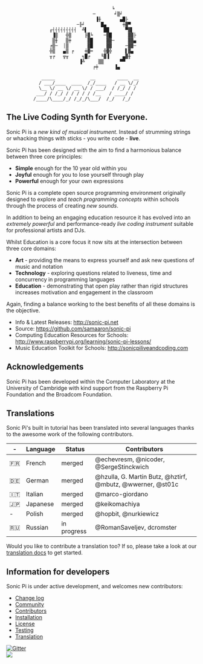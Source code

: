                                           ╘
                                    ─       ╛▒╛
                                     ▐╫       ▄█├
                              ─╟╛      █▄      ╪▓▀
                    ╓┤┤┤┤┤┤┤┤┤  ╩▌      ██      ▀▓▌
                     ▐▒   ╬▒     ╟▓╘    ─▓█      ▓▓├
                     ▒╫   ▒╪      ▓█     ▓▓─     ▓▓▄
                    ╒▒─  │▒       ▓█     ▓▓     ─▓▓─
                    ╬▒   ▄▒ ╒    ╪▓═    ╬▓╬     ▌▓▄
                    ╥╒   ╦╥     ╕█╒    ╙▓▐     ▄▓╫
                               ▐╩     ▒▒      ▀▀
                                    ╒╪      ▐▄
             
                 _____             __        ____  __
                / ___/____  ____  /_/____   / __ \/_/
                \__ \/ __ \/ __ \/ / ___/  / /_/ / /
               ___/ / /_/ / / / / / /__   / ____/ /
              /____/\____/_/ /_/_/\___/  /_/   /_/


## The Live Coding Synth for Everyone.

Sonic Pi is a *new kind of musical instrument*. Instead of strumming
strings or whacking things with sticks - you write code - **live**.

Sonic Pi has been designed with the aim to find a harmonious balance
between three core principles:

* **Simple** enough for the 10 year old within you
* **Joyful** enough for you to lose yourself through play
* **Powerful** enough for your own expressions

Sonic Pi is a complete open source programming environment originally
designed to explore and *teach programming concepts* within schools through 
the process of creating *new sounds*. 

In addition to being an engaging education resource it has evolved into 
an *extremely powerful* and performance-ready *live coding instrument* suitable 
for professional artists and DJs.

Whilst Education is a core focus it now sits at the intersection
between three core domains:

* **Art** - providing the means to express yourself and ask new questions of music and notation
* **Technology** - exploring questions related to liveness, time and concurrency in programming languages
* **Education**  - demonstrating that open play rather than rigid structures increases motivation and engagement in the classroom

Again, finding a balance working to the best benefits of all these
domains is the objective.


* Info & Latest Releases: http://sonic-pi.net
* Source: https://github.com/samaaron/sonic-pi
* Computing Education Resources for Schools: http://www.raspberrypi.org/learning/sonic-pi-lessons/
* Music Education Toolkit for Schools: http://sonicpiliveandcoding.com

## Acknowledgements

Sonic Pi has been developed within the Computer Laboratory at the
University of Cambridge with kind support from the Raspberry Pi
Foundation and the Broadcom Foundation.

## Translations

Sonic Pi's built in tutorial has been translated into several languages thanks to the awesome work of the following contributors.

\-           | Language      | Status      | Contributors |
------------ | ------------- | ----------  | ------------ |
:fr:         | French        | merged      | @echevresm, @nicoder, @SergeStinckwich |
:de:         | German        | merged      | @hzulla, G. Martin Butz, @hztirf, @mbutz, @wwerner, @st01c |
:it:         | Italian       | merged      | @marco-giordano |
:jp:         | Japanese      | merged      | @keikomachiya |
-            | Polish        | merged      | @hopbit, @nurkiewicz |
:ru:         | Russian       | in progress | @RomanSaveljev, dcromster |

Would you like to contribute a translation too? If so, please take a look at our [translation docs](https://github.com/samaaron/sonic-pi/blob/master/TRANSLATION.md) to get started.

## Information for developers

Sonic Pi is under active development, and welcomes new contributors:

* [Change log](CHANGELOG.md)
* [Community](COMMUNITY.md)
* [Contributors](CONTRIBUTORS.md)
* [Installation](INSTALL.md)
* [License](LICENSE.md)
* [Testing](TESTING.md)
* [Translation](TRANSLATION.md)

[![Gitter](https://badges.gitter.im/Join%20Chat.svg)](https://gitter.im/samaaron/sonic-pi?utm_source=badge&utm_medium=badge&utm_campaign=pr-badge&utm_content=badge)
<br/>
<img src="https://travis-ci.org/samaaron/sonic-pi.svg?branch=master"/>
